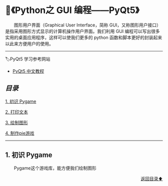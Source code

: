 # 💬《Python之 GUI 编程——PyQt5》
&emsp;&emsp;图形用户界面（Graphical User Interface，简称 GUI，又称图形用户接口）是指采用图形方式显示的计算机操作用户界面。我们利用 GUI 编程可以写出很多实用的桌面应用程序，这样可以使我们更多的 python 函数和脚本更好的封装起来以此来方便用户的使用。

---

🏷PyQt5 学习参考网站
+ [PyQt5 中文教程](https://maicss.gitbooks.io/pyqt5/content/)

## *目录*
[1. 初识 Pygame](#1-初识-pygame)

[2. 打印文本](#2-打印文本)

[3. 绘制图形](#3-绘制图形)

[4. 制作pie游戏](#4-制作pie游戏)

---

## 1. 初识 Pygame
&emsp;&emsp;Pygame这个游戏库，能方便我们绘制图形

<div align="right">
    <a href="#快捷目录">返回目录⬆</a>
</div>
